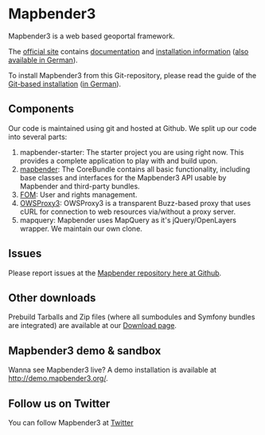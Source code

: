 # Mapbender3

Mapbender3 is a web based geoportal framework.

The [official site](http://mapbender3.org/) contains [documentation](http://mapbender3.org/?q=en/documentation) and [installation information](http://doc.mapbender3.org/en/book/installation.html) ([also available in German](http://doc.mapbender3.org/de/book/installation.html)).

To install Mapbender3 from this Git-repository, please read the guide of the [Git-based installation](http://doc.mapbender3.org/en/book/installation/installation_git.html) ([in German](http://doc.mapbender3.org/de/book/installation/installation_git.html)).


## Components

Our code is maintained using git and hosted at Github. We split up our code into several parts:

1. mapbender-starter: The starter project you are using right now. This provides a complete application to play with and build upon.
2. [mapbender](https://github.com/mapbender/mapbender): The CoreBundle contains all basic functionality, including base classes and interfaces for the Mapbender3 API usable by Mapbender and third-party bundles.
3. [FOM](https://github.com/mapbender/fom): User and rights management.
4. [OWSProxy3](https://github.com/mapbender/owsproxy3): OWSProxy3 is a transparent Buzz-based proxy that uses cURL for connection to web resources via/without a proxy server.
5. mapquery: Mapbender uses MapQuery as it's jQuery/OpenLayers wrapper. We maintain our own clone.


## Issues

Please report issues at the [Mapbender repository here at Github](https://github.com/mapbender/mapbender/issues).


## Other downloads

Prebuild Tarballs and Zip files (where all sumbodules and Symfony bundles are integrated) are available at our [Download page](http://mapbender3.org/download).


## Mapbender3 demo & sandbox

Wanna see Mapbender3 live? A demo installation is available at http://demo.mapbender3.org/.


## Follow us on Twitter

You can follow Mapbender3 at [Twitter](https://twitter.com/mapbender)

